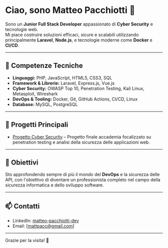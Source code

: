 # Ciao, sono Matteo Pacchiotti 👋

Sono un **Junior Full Stack Developer** appassionato di **Cyber Security** e tecnologie web.  
Mi piace costruire soluzioni efficaci, sicure e scalabili utilizzando principalmente **Laravel**, **Node.js**, e tecnologie moderne come **Docker** e **CI/CD**.

---

## 🚀 Competenze Tecniche

- **Linguaggi:** PHP, JavaScript, HTML5, CSS3, SQL  
- **Framework & Librerie:** Laravel, Express.js, Vue.js  
- **Cyber Security:** OWASP Top 10, Penetration Testing, Kali Linux, Metasploit, Wireshark  
- **DevOps & Tooling:** Docker, Git, GitHub Actions, CI/CD, Linux  
- **Database:** MySQL, PostgreSQL

---

## 🧩 Progetti Principali

- [Progetto Cyber Security](https://github.com/MatteoAU/Progetto-Cyber-Security) – Progetto finale accademia focalizzato su penetration testing e analisi della sicurezza delle applicazioni web.  

---

## 🎯 Obiettivi

Sto approfondendo sempre di più il mondo del **DevOps** e la sicurezza delle API, con l'obiettivo di diventare un professionista completo nel campo della sicurezza informatica e dello sviluppo software.

---

## 📫 Contatti

- LinkedIn: [matteo-pacchiotti-dev](https://www.linkedin.com/in/matteo-pacchiotti-dev/)  
- Email: [mattpacc@gmail.com]

---

Grazie per la visita! 🚀
